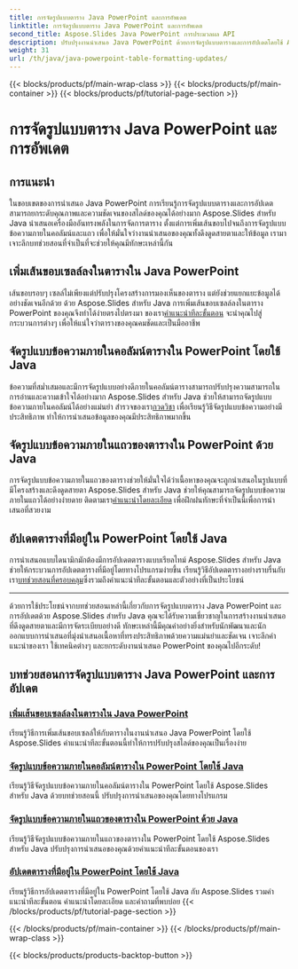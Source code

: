 ```yaml
---
title: การจัดรูปแบบตาราง Java PowerPoint และการอัพเดต
linktitle: การจัดรูปแบบตาราง Java PowerPoint และการอัพเดต
second_title: Aspose.Slides Java PowerPoint การประมวลผล API
description: ปรับปรุงงานนำเสนอ Java PowerPoint ด้วยการจัดรูปแบบตารางและการอัปเดตโดยใช้ Aspose.Slides เรียนรู้วิธีการเพิ่มเส้นขอบ จัดรูปแบบข้อความในคอลัมน์และแถว และอัปเดตตาราง
weight: 31
url: /th/java/java-powerpoint-table-formatting-updates/
---
```


{{< blocks/products/pf/main-wrap-class >}}
{{< blocks/products/pf/main-container >}}
{{< blocks/products/pf/tutorial-page-section >}}

# การจัดรูปแบบตาราง Java PowerPoint และการอัพเดต


## การแนะนำ

ในขอบเขตของการนำเสนอ Java PowerPoint การเรียนรู้การจัดรูปแบบตารางและการอัปเดตสามารถยกระดับคุณภาพและความชัดเจนของสไลด์ของคุณได้อย่างมาก Aspose.Slides สำหรับ Java นำเสนอเครื่องมืออันทรงพลังในการจัดการตาราง ตั้งแต่การเพิ่มเส้นขอบไปจนถึงการจัดรูปแบบข้อความภายในคอลัมน์และแถว เพื่อให้มั่นใจว่างานนำเสนอของคุณทั้งดึงดูดสายตาและให้ข้อมูล เรามาเจาะลึกบทช่วยสอนที่จำเป็นที่จะช่วยให้คุณมีทักษะเหล่านี้กัน

## เพิ่มเส้นขอบเซลล์ลงในตารางใน Java PowerPoint
 เส้นขอบรอบๆ เซลล์ไม่เพียงแต่ปรับปรุงโครงสร้างการมองเห็นของตาราง แต่ยังช่วยแยกแยะข้อมูลได้อย่างชัดเจนอีกด้วย ด้วย Aspose.Slides สำหรับ Java การเพิ่มเส้นขอบเซลล์ลงในตาราง PowerPoint ของคุณจึงทำได้ง่ายตรงไปตรงมา ของเรา[คำแนะนำทีละขั้นตอน](./add-cell-borders-table-java-powerpoint/) จะนำคุณไปสู่กระบวนการต่างๆ เพื่อให้แน่ใจว่าตารางของคุณคมชัดและเป็นมืออาชีพ

## จัดรูปแบบข้อความภายในคอลัมน์ตารางใน PowerPoint โดยใช้ Java
ข้อความที่สม่ำเสมอและมีการจัดรูปแบบอย่างดีภายในคอลัมน์ตารางสามารถปรับปรุงความสามารถในการอ่านและความเข้าใจได้อย่างมาก Aspose.Slides สำหรับ Java ช่วยให้สามารถจัดรูปแบบข้อความภายในคอลัมน์ได้อย่างแม่นยำ สำรวจของเรา[กวดวิชา](./format-text-inside-table-column-powerpoint-java/) เพื่อเรียนรู้วิธีจัดรูปแบบข้อความอย่างมีประสิทธิภาพ ทำให้การนำเสนอข้อมูลของคุณมีประสิทธิภาพมากขึ้น

## จัดรูปแบบข้อความภายในแถวของตารางใน PowerPoint ด้วย Java
 การจัดรูปแบบข้อความภายในแถวของตารางช่วยให้มั่นใจได้ว่าเนื้อหาของคุณจะถูกนำเสนอในรูปแบบที่มีโครงสร้างและดึงดูดสายตา Aspose.Slides สำหรับ Java ช่วยให้คุณสามารถจัดรูปแบบข้อความภายในแถวได้อย่างง่ายดาย ติดตามเรา[คำแนะนำโดยละเอียด](./format-text-inside-table-row-powerpoint-java/) เพื่อฝึกฝนทักษะที่จำเป็นนี้เพื่อการนำเสนอที่สวยงาม

## อัปเดตตารางที่มีอยู่ใน PowerPoint โดยใช้ Java
 การนำเสนอแบบไดนามิกมักต้องมีการอัปเดตตารางแบบเรียลไทม์ Aspose.Slides สำหรับ Java ช่วยให้กระบวนการอัปเดตตารางที่มีอยู่โดยทางโปรแกรมง่ายขึ้น เรียนรู้วิธีอัปเดตตารางอย่างราบรื่นกับเรา[บทช่วยสอนที่ครอบคลุม](./update-existing-table-powerpoint-java/)ซึ่งรวมถึงคำแนะนำทีละขั้นตอนและตัวอย่างที่เป็นประโยชน์

---

ด้วยการใช้ประโยชน์จากบทช่วยสอนเหล่านี้เกี่ยวกับการจัดรูปแบบตาราง Java PowerPoint และการอัปเดตด้วย Aspose.Slides สำหรับ Java คุณจะได้รับความเชี่ยวชาญในการสร้างงานนำเสนอที่ดึงดูดสายตาและมีการจัดระเบียบอย่างดี ทักษะเหล่านี้มีคุณค่าอย่างยิ่งสำหรับนักพัฒนาและนักออกแบบการนำเสนอที่มุ่งนำเสนอเนื้อหาที่ทรงประสิทธิภาพด้วยความแม่นยำและชัดเจน เจาะลึกคำแนะนำของเรา ใช้เทคนิคต่างๆ และยกระดับงานนำเสนอ PowerPoint ของคุณไปอีกระดับ!
## บทช่วยสอนการจัดรูปแบบตาราง Java PowerPoint และการอัปเดต
### [เพิ่มเส้นขอบเซลล์ลงในตารางใน Java PowerPoint](./add-cell-borders-table-java-powerpoint/)
เรียนรู้วิธีการเพิ่มเส้นขอบเซลล์ให้กับตารางในงานนำเสนอ Java PowerPoint โดยใช้ Aspose.Slides คำแนะนำทีละขั้นตอนนี้ทำให้การปรับปรุงสไลด์ของคุณเป็นเรื่องง่าย
### [จัดรูปแบบข้อความภายในคอลัมน์ตารางใน PowerPoint โดยใช้ Java](./format-text-inside-table-column-powerpoint-java/)
เรียนรู้วิธีจัดรูปแบบข้อความภายในคอลัมน์ตารางใน PowerPoint โดยใช้ Aspose.Slides สำหรับ Java ด้วยบทช่วยสอนนี้ ปรับปรุงการนำเสนอของคุณโดยทางโปรแกรม
### [จัดรูปแบบข้อความภายในแถวของตารางใน PowerPoint ด้วย Java](./format-text-inside-table-row-powerpoint-java/)
เรียนรู้วิธีจัดรูปแบบข้อความภายในแถวของตารางใน PowerPoint โดยใช้ Aspose.Slides สำหรับ Java ปรับปรุงการนำเสนอของคุณด้วยคำแนะนำทีละขั้นตอนของเรา
### [อัปเดตตารางที่มีอยู่ใน PowerPoint โดยใช้ Java](./update-existing-table-powerpoint-java/)
เรียนรู้วิธีการอัปเดตตารางที่มีอยู่ใน PowerPoint โดยใช้ Java กับ Aspose.Slides รวมคำแนะนำทีละขั้นตอน คำแนะนำโดยละเอียด และคำถามที่พบบ่อย
{{< /blocks/products/pf/tutorial-page-section >}}

{{< /blocks/products/pf/main-container >}}
{{< /blocks/products/pf/main-wrap-class >}}

{{< blocks/products/products-backtop-button >}}
